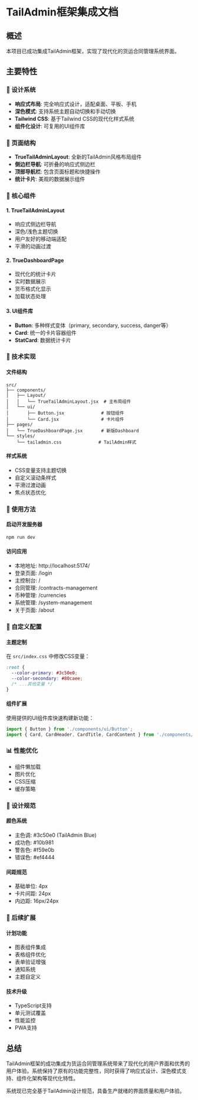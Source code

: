 # TailAdmin框架集成文档

## 概述

本项目已成功集成TailAdmin框架，实现了现代化的货运合同管理系统界面。

## 主要特性

### 🎨 设计系统
- **响应式布局**: 完全响应式设计，适配桌面、平板、手机
- **深色模式**: 支持系统主题自动切换和手动切换
- **Tailwind CSS**: 基于Tailwind CSS的现代化样式系统
- **组件化设计**: 可复用的UI组件库

### 📱 页面结构
- **TrueTailAdminLayout**: 全新的TailAdmin风格布局组件
- **侧边栏导航**: 可折叠的响应式侧边栏
- **顶部导航栏**: 包含页面标题和快捷操作
- **统计卡片**: 美观的数据展示组件

### 🧩 核心组件

#### 1. TrueTailAdminLayout
- 响应式侧边栏导航
- 深色/浅色主题切换
- 用户友好的移动端适配
- 平滑的动画过渡

#### 2. TrueDashboardPage
- 现代化的统计卡片
- 实时数据展示
- 货币格式化显示
- 加载状态处理

#### 3. UI组件库
- **Button**: 多种样式变体（primary, secondary, success, danger等）
- **Card**: 统一的卡片容器组件
- **StatCard**: 数据统计卡片

### 🎯 技术实现

#### 文件结构
```
src/
├── components/
│   ├── Layout/
│   │   └── TrueTailAdminLayout.jsx  # 主布局组件
│   └── ui/
│       ├── Button.jsx              # 按钮组件
│       └── Card.jsx                # 卡片组件
├── pages/
│   └── TrueDashboardPage.jsx       # 新版Dashboard
└── styles/
    └── tailadmin.css              # TailAdmin样式
```

#### 样式系统
- CSS变量支持主题切换
- 自定义滚动条样式
- 平滑过渡动画
- 焦点状态优化

### 🚀 使用方法

#### 启动开发服务器
```bash
npm run dev
```

#### 访问应用
- 本地地址: http://localhost:5174/
- 登录页面: /login
- 主控制台: /
- 合同管理: /contracts-management
- 币种管理: /currencies
- 系统管理: /system-management
- 关于页面: /about

### 🔧 自定义配置

#### 主题定制
在 `src/index.css` 中修改CSS变量：
```css
:root {
  --color-primary: #3c50e0;
  --color-secondary: #80caee;
  /* ...其他变量 */
}
```

#### 组件扩展
使用提供的UI组件库快速构建新功能：
```jsx
import { Button } from './components/ui/Button';
import { Card, CardHeader, CardTitle, CardContent } from './components/ui/Card';
```

### 📊 性能优化
- 组件懒加载
- 图片优化
- CSS压缩
- 缓存策略

### 🎨 设计规范

#### 颜色系统
- 主色调: #3c50e0 (TailAdmin Blue)
- 成功色: #10b981
- 警告色: #f59e0b
- 错误色: #ef4444

#### 间距规范
- 基础单位: 4px
- 卡片间距: 24px
- 内边距: 16px/24px

### 🔄 后续扩展

#### 计划功能
- 图表组件集成
- 表格组件优化
- 表单验证增强
- 通知系统
- 主题自定义

#### 技术升级
- TypeScript支持
- 单元测试覆盖
- 性能监控
- PWA支持

## 总结

TailAdmin框架的成功集成为货运合同管理系统带来了现代化的用户界面和优秀的用户体验。系统保持了原有的功能完整性，同时获得了响应式设计、深色模式支持、组件化架构等现代化特性。

系统现已完全基于TailAdmin设计规范，具备生产就绪的界面质量和用户体验。